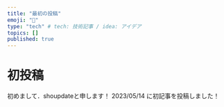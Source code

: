 ```yaml
---
title: "最初の投稿"
emoji: "👋"
type: "tech" # tech: 技術記事 / idea: アイデア
topics: []
published: true
---
```



# 初投稿
初めまして．shoupdateと申します！
2023/05/14 に初記事を投稿しました！